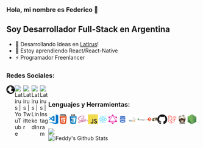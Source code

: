 ### Hola, mi nombre es Federico 👋

## Soy Desarrollador Full-Stack en Argentina
- 🔭 Desarrollando Ideas en [Latirus](https://www.latirus.com/)!
- 🌱 Estoy aprendiendo React/React-Native
- ⚡ Programador Freenlancer

### Redes Sociales:

[<img align="left" alt="Latirus.com" width="22px" src="https://raw.githubusercontent.com/iconic/open-iconic/master/svg/globe.svg" />](https://www.latirus.com/)
[<img align="left" alt="Latirus | YouTube" width="22px" src="https://cdn.jsdelivr.net/npm/simple-icons@v3/icons/youtube.svg" />](https://www.latirus.com/)
[<img align="left" alt="Latirus | Twitter" width="22px" src="https://cdn.jsdelivr.net/npm/simple-icons@v3/icons/twitter.svg" />](https://www.latirus.com/)
[<img align="left" alt="Latirus | LinkedIn" width="22px" src="https://cdn.jsdelivr.net/npm/simple-icons@v3/icons/linkedin.svg" />](https://www.latirus.com/)
[<img align="left" alt="Latirus | Instagram" width="22px" src="https://cdn.jsdelivr.net/npm/simple-icons@v3/icons/instagram.svg" />](https://www.latirus.com/)

<br />

### Lenguajes y Herramientas:

<img align="left" alt="Visual Studio Code" width="26px" src="https://raw.githubusercontent.com/github/explore/80688e429a7d4ef2fca1e82350fe8e3517d3494d/topics/visual-studio-code/visual-studio-code.png" />
<img align="left" alt="HTML5" width="26px" src="https://raw.githubusercontent.com/github/explore/80688e429a7d4ef2fca1e82350fe8e3517d3494d/topics/html/html.png" />
<img align="left" alt="CSS3" width="26px" src="https://raw.githubusercontent.com/github/explore/80688e429a7d4ef2fca1e82350fe8e3517d3494d/topics/css/css.png" />
<img align="left" alt="Sass" width="26px" src="https://raw.githubusercontent.com/github/explore/80688e429a7d4ef2fca1e82350fe8e3517d3494d/topics/sass/sass.png" />
<img align="left" alt="JavaScript" width="26px" src="https://raw.githubusercontent.com/github/explore/80688e429a7d4ef2fca1e82350fe8e3517d3494d/topics/javascript/javascript.png" />
<img align="left" alt="React" width="26px" src="https://raw.githubusercontent.com/github/explore/80688e429a7d4ef2fca1e82350fe8e3517d3494d/topics/react/react.png" />
<img align="left" alt="GraphQL" width="26px" src="https://raw.githubusercontent.com/github/explore/80688e429a7d4ef2fca1e82350fe8e3517d3494d/topics/graphql/graphql.png" />
<img align="left" alt="SQL" width="26px" src="https://raw.githubusercontent.com/github/explore/80688e429a7d4ef2fca1e82350fe8e3517d3494d/topics/sql/sql.png" />
<img align="left" alt="MySQL" width="26px" src="https://raw.githubusercontent.com/github/explore/80688e429a7d4ef2fca1e82350fe8e3517d3494d/topics/mysql/mysql.png" />
<img align="left" alt="MongoDB" width="26px" src="https://raw.githubusercontent.com/github/explore/80688e429a7d4ef2fca1e82350fe8e3517d3494d/topics/mongodb/mongodb.png" />
<img align="left" alt="Git" width="26px" src="https://raw.githubusercontent.com/github/explore/80688e429a7d4ef2fca1e82350fe8e3517d3494d/topics/git/git.png" />
<img align="left" alt="GitHub" width="26px" src="https://raw.githubusercontent.com/github/explore/78df643247d429f6cc873026c0622819ad797942/topics/github/github.png" />
<img align="left" alt="Laravel" width="26px" src="https://raw.githubusercontent.com/github/explore/78df643247d429f6cc873026c0622819ad797942/topics/laravel/laravel.png" />
<img align="left" alt="Composer" width="26px" src="https://raw.githubusercontent.com/github/explore/80688e429a7d4ef2fca1e82350fe8e3517d3494d/topics/composer/composer.png" />
<img align="left" alt="Node" width="26px" src="https://raw.githubusercontent.com/github/explore/80688e429a7d4ef2fca1e82350fe8e3517d3494d/topics/nodejs/nodejs.png" />

<br />
<br />

<img align="center" src="https://github-readme-stats.vercel.app/api/top-langs/?username=iFeddy&layout=compact&hide_border=true&count_private=true&theme=vue"/>

<br />

<img align="center" alt="iFeddy's Github Stats" src="https://github-readme-stats.vercel.app/api?username=iFeddy&show_icons=true&hide_border=true&theme=vue" />